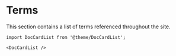 # Terms

This section contains a list of terms referenced throughout the site.

```mdx-code-block
import DocCardList from '@theme/DocCardList';

<DocCardList />
```
